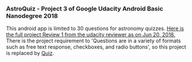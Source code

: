### AstroQuiz - Project 3 of Google Udacity Android Basic Nanodegree 2018
This android app is limited to 30 questions for astronomy quizzes. [Here is the full project Review 1 from the udacity reviewer as on Jun 20, 2018.](https://review.udacity.com/#!/reviews/1293431/shared)
There is the project requirement to 'Questions are in a variety of formats such as free text response, checkboxes, and radio buttons', so this project is replaced by [Quiz](https://github.com/exospecies/quiz-p3guabnd18).
